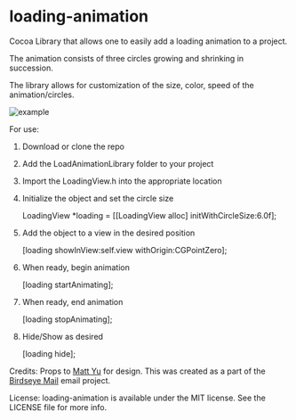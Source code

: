 loading-animation
=================

Cocoa Library that allows one to easily add a loading animation to a project.

The animation consists of three circles growing and shrinking in succession.

The library allows for customization of the size, color, speed of the animation/circles.

![example](https://dl.dropboxusercontent.com/u/13225319/loadingExample.png)

For use:

1) Download or clone the repo

2) Add the LoadAnimationLibrary folder to your project

3) Import the LoadingView.h into the appropriate location

3) Initialize the object and set the circle size

    LoadingView *loading = [[LoadingView alloc] initWithCircleSize:6.0f];
    
4) Add the object to a view in the desired position

    [loading showInView:self.view withOrigin:CGPointZero];
    
5) When ready, begin animation

    [loading startAnimating];
    
6) When ready, end animation

    [loading stopAnimating];
    
7) Hide/Show as desired

    [loading hide];
    
Credits:
Props to [Matt Yu](http://www.mattyu.ca/) for design.  This was created as a part of the [Birdseye Mail](http://www.birdseyemail.com/) email project.

License:
loading-animation is available under the MIT license. See the LICENSE file for more info.

